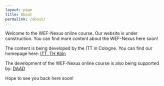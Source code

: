 ```yaml
---
layout: page
title: About
permalink: /about/
---
```


Welcome to the WEF-Nexus online course. Our website is under construction. You can find more content about the WEF-Nexus here soon! 

The content is being developed by the ITT in Cologne. You can find our homepage here:
[ITT, TH Köln](https://www.tt.th-koeln.de/)

The development of the WEF-Nexus online course is also being supported by:
[DAAD](https://www.daad.de/)


Hope to see you back here soon!